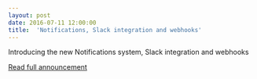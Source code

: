 ```yaml
---
layout: post
date: 2016-07-11 12:00:00
title:  'Notifications, Slack integration and webhooks'
---
```


Introducing the new Notifications system, Slack integration and webhooks

[Read full announcement](http://blog.scalingo.com/post/147233436153/notifications-slack-integration-and-webhooks)
